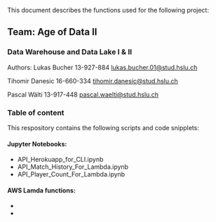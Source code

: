 This document describes the functions used for the following project:

## Team: Age of Data II

### Data Warehouse and Data Lake I & II
	
Authors: 	Lukas Bucher
13-927-884
lukas.bucher.01@stud.hslu.ch

Tihomir Danesic
16-660-334
tihomir.danesic@stud.hslu.ch

Pascal Wälti
13-917-448
pascal.waelti@stud.hslu.ch

### Table of content

This respository contains the following scripts and code snipplets:

#### Jupyter Notebooks:
- API_Herokuapp_for_CLI.ipynb
- API_Match_History_For_Lambda.ipynb
- API_Player_Count_For_Lambda.ipynb
#### AWS Lamda functions:
- 
- 

